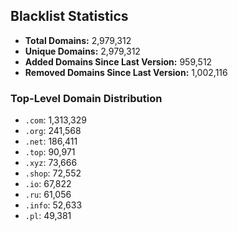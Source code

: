 ## Blacklist Statistics

- **Total Domains:** 2,979,312
- **Unique Domains:** 2,979,312
- **Added Domains Since Last Version:** 959,512
- **Removed Domains Since Last Version:** 1,002,116

### Top-Level Domain Distribution

-  `.com`: 1,313,329
-  `.org`: 241,568
-  `.net`: 186,411
-  `.top`: 90,971
-  `.xyz`: 73,666
-  `.shop`: 72,552
-  `.io`: 67,822
-  `.ru`: 61,056
-  `.info`: 52,633
-  `.pl`: 49,381
